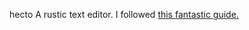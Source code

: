  hecto
A rustic text editor. I followed [this fantastic guide.](https://www.philippflenker.com/hecto/)
